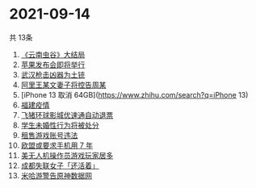 # 2021-09-14
  共 13条

  <!-- BEGIN -->
  <!-- 最后更新时间:Tue Sep 14 2021 16:15:32 GMT+0000 (Coordinated Universal Time) -->
  1. [《云南虫谷》大结局](https://www.zhihu.com/search?q=云南虫谷)
1. [苹果发布会即将举行](https://www.zhihu.com/search?q=苹果发布会)
1. [武汉枪击凶器为土铳](https://www.zhihu.com/search?q=武汉枪击)
1. [阿里王某文妻子将控告周某](https://www.zhihu.com/search?q=王某文)
1. [iPhone 13 取消 64GB](https://www.zhihu.com/search?q=iPhone 13)
1. [福建疫情](https://www.zhihu.com/search?q=莆田疫情)
1. [飞猪环球影城优速通自动退票](https://www.zhihu.com/search?q=北京环球影城)
1. [学生未婚性行为将被处分](https://www.zhihu.com/search?q=未婚性行为)
1. [租售游戏账号违法](https://www.zhihu.com/search?q=租号)
1. [欧盟或要求手机用 7 年](https://www.zhihu.com/search?q=手机能用7年)
1. [美无人机操作员游戏玩家居多](https://www.zhihu.com/search?q=无人机)
1. [成都失联女子「还活着」](https://www.zhihu.com/search?q=成都女子失联)
1. [米哈游警告原神数据网](https://www.zhihu.com/search?q=原神)
  <!-- END -->
  